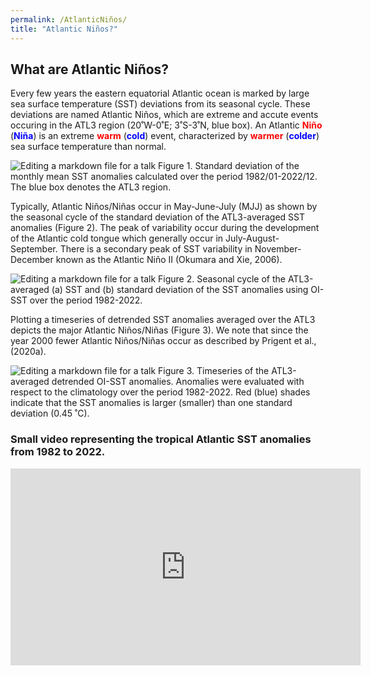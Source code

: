 ```yaml
---
permalink: /AtlanticNiños/
title: "Atlantic Niños?"
---
```




## What are Atlantic Niños? 
Every few years the eastern equatorial Atlantic ocean is marked by large sea surface temperature (SST) deviations from its seasonal cycle. These deviations are named Atlantic Niños, which are extreme and accute events occuring in the ATL3 region (20˚W-0˚E; 3˚S-3˚N, blue box). An Atlantic <span style="color:red">**Niño**</span> (<span style="color:blue">**Niña**</span>) is an extreme <span style="color:red"> **warm** </span> (<span style="color:blue">**cold**</span>) event, characterized by <span style="color:red">**warmer**</span> (<span style="color:blue">**colder**</span>) sea surface temperature than normal. 

![Editing a markdown file for a talk](https://raw.githubusercontent.com/aprig/arthurprigent/master/_pages/figure_atl3.png)
Figure 1. Standard deviation of the monthly mean SST anomalies calculated over the period 1982/01-2022/12. The blue box denotes the ATL3 region. 

Typically, Atlantic Niños/Niñas occur in May-June-July (MJJ) as shown by the seasonal cycle of the standard deviation of the ATL3-averaged SST anomalies (Figure 2). The peak of variability occur during the development of the Atlantic cold tongue which generally occur in July-August-September. There is a secondary peak of SST variability in November-December known as the Atlantic Niño II (Okumara and Xie, 2006).

![Editing a markdown file for a talk](https://raw.githubusercontent.com/aprig/arthurprigent/master/_pages/figure_seasonal_cycles_atl3.png)
Figure 2. Seasonal cycle of the ATL3-averaged (a) SST and (b) standard deviation of the SST anomalies using OI-SST over the period 1982-2022. 

Plotting a timeseries of detrended SST anomalies averaged over the ATL3 depicts the major Atlantic Niños/Niñas (Figure 3). We note that since the year 2000 fewer Atlantic Niños/Niñas occur as described by Prigent et al., (2020a). 

![Editing a markdown file for a talk](https://raw.githubusercontent.com/aprig/arthurprigent/master/_pages/figure_timeseries_atl3.png)
Figure 3. Timeseries of the ATL3-averaged detrended OI-SST anomalies. Anomalies were evaluated with respect to the climatology over the period 1982-2022. Red (blue) shades indicate that the SST anomalies is larger (smaller) than one standard deviation (0.45 ˚C).  


### Small video representing the tropical Atlantic SST anomalies from 1982 to 2022. 

<iframe width="560" height="315" src="https://www.youtube.com/embed/USFp18zEMEY?si=8WDH9Pvk2ddYD_Y1" title="YouTube video player" frameborder="0" allow="accelerometer; autoplay; clipboard-write; encrypted-media; gyroscope; picture-in-picture; web-share" allowfullscreen></iframe>
